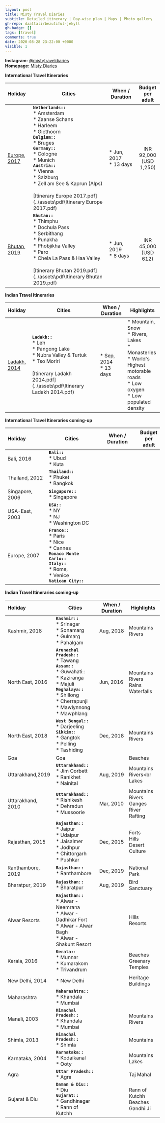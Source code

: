 ```yaml
---
layout: post
title: Misty Travel Diaries
subtitle: Detailed itinerary | Day-wise plan | Maps | Photo gallery
gh-repo: daattali/beautiful-jekyll
gh-badge: []
tags: [travel]
comments: true
date: 2020-08-28 23:22:00 +0000
visible: 1
---
```


**Instagram:** [@mistytraveldiaries](https://www.instagram.com/mistytraveldiaries/)                
**Homepage:** [Misty Diaries](https://tarunpreetkaur.com/)                



**International Travel Itineraries**

| Holiday | Cities | When / Duration | Budget<br />per<br />adult |
| :------ | ------- | ------- | :-----: |
| [Europe, 2017](https://tarunpreetkaur.com/Misty-Travel-Diaries-Europe2017.html) | **`Netherlands::`**<br />* Amsterdam<br />* Zaanse Schans<br />* Harleem<br />* Giethoorn<br />**`Belgium::`**<br />* Bruges<br />**`Germany::`**<br />* Cologne<br />* Munich<br />**`Austria::`**<br />* Vienna<br />* Salzburg<br />* Zell am See & Kaprun (Alps)<br /> <br />[Itinerary Europe 2017.pdf](..\assets\pdf\Itinerary Europe 2017.pdf) | * Jun, 2017<br />* 13 days | INR 92,000<br />(USD 1,250) |
| [Bhutan, 2019](https://tarunpreetkaur.com/Misty-Travel-Diaries-Bhutan2019.html) | **`Bhutan::`**<br />* Thimphu<br />* Dochula Pass<br />* Serbithang<br />* Punakha<br />* Phobjikha Valley<br />* Paro<br />* Chela La Pass & Haa Valley<br /><br />[Itinerary Bhutan 2019.pdf](..\assets\pdf\Itinerary Bhutan 2019.pdf) | * Jun, 2019<br />* 8 days | INR 45,000<br />(USD 612) |

**Indian Travel Itineraries**

| Holiday                                                      | Cities                                                       | When / Duration            | Highlights                                                   |
| :----------------------------------------------------------- | ------------------------------------------------------------ | -------------------------- | ------------------------------------------------------------ |
| [Ladakh, 2014](https://tarunpreetkaur.com/Misty-Travel-Diaries-Ladakh2014.html) | **`Ladakh::`**<br />* Leh<br />* Pangong Lake <br />* Nubra Valley & Turtuk<br />* Tso Moriri<br /><br />[Itinerary Ladakh 2014.pdf](..\assets\pdf\Itinerary Ladakh 2014.pdf) | * Sep, 2014<br />* 13 days | * Mountain,  Snow<br />* Rivers, Lakes<br />* Monasteries<br />* World's Highest<br />   motorable roads<br />* Low oxygen<br />* Low populated<br />density |

**International Travel Itineraries  coming-up**

| Holiday         | Cities                                                       | When / Duration | Budget<br />per<br />adult |
| :-------------- | ------------------------------------------------------------ | --------------- | :------------------------: |
| Bali, 2016      | **`Bali::`**<br />* Ubud<br />* Kuta<br />                   |                 |                            |
| Thailand, 2012  | **`Thailand::`**<br />* Phuket<br />* Bangkok<br />          |                 |                            |
| Singapore, 2006 | **`Singapore::`**<br />* Singapore<br />                     |                 |                            |
| USA-East, 2003  | **`USA::`**<br />* NY<br />* NJ<br />* Washington DC         |                 |                            |
| Europe, 2007    | **`France::`**<br />* Paris<br />* Nice<br />* Cannes<br />**`Monaco Monte Carlo::`**<br />**`Italy::`**<br />* Rome,<br />* Venice<br />**`Vatican City::`** |                 |                            |

**Indian Travel Itineraries coming-up**

| Holiday           | Cities                                                       | When / Duration | Highlights                                           |
| :---------------- | ------------------------------------------------------------ | --------------- | ---------------------------------------------------- |
| Kashmir, 2018     | **`Kashmir::`**<br />* Srinagar<br />* Sonamarg<br />* Gulmarg<br />* Pahalgam<br /> | Aug, 2018       | Mountains<br />Rivers                                |
| North East, 2016  | **`Arunachal Pradesh::`**<br />* Tawang<br />**`Assam::`**<br />* Guwahati::<br />* Kaziranga<br />* Majuli<br />**`Meghalaya::`**<br />* Shillong<br />* Cherrapunji<br />* Mawlynnong<br />* Mawphlang | Jun, 2016       | Mountains<br />Rivers<br />Rains<br />Waterfalls     |
| North East, 2018  | **`West Bengal::`**<br />* Darjeeling<br />**`Sikkim::`**<br />* Gangtok<br />* Pelling<br />* Tashiding | Dec, 2018       | Mountains<br />Rivers                                |
| Goa               | Goa                                                          |                 | Beaches                                              |
| Uttarakhand,2019  | **`Uttarakhand::`**<br />* Jim Corbett<br />* Ranikhet<br />* Nainital | Aug, 2019       | Mountains<br />Rivers<br<br />Lakes                  |
| Uttarakhand, 2010 | **`Uttarakhand::`**<br />* Rishikesh<br />* Dehradun<br />* Mussoorie | Mar, 2010       | Mountains<br />Rivers<br />Ganges<br />River Rafting |
| Rajasthan, 2015   | **`Rajasthan::`**<br />* Jaipur<br />* Udaipur<br />* Jaisalmer<br />* Jodhpur<br />* Chittorgarh<br />* Pushkar | Dec, 2015       | Forts<br />Hills<br />Desert<br />Culture            |
| Ranthambore, 2019 | **`Rajasthan::`**<br />* Ranthambore                         | Dec, 2019       | National Park                                        |
| Bharatpur, 2019   | **`Rajasthan::`**<br />* Bharatpur                           | Aug, 2019       | Bird Sanctuary                                       |
| Alwar Resorts     | **`Rajasthan::`**<br />* Alwar - Neemrana<br />* Alwar - Dadhikar Fort<br />* Alwar - Alwar Bagh<br />* Alwar - Shakunt Resort |                 | Hills<br />Resorts                                   |
| Kerala, 2016      | **`Kerala::`**<br />* Munnar<br />* Kumarakom<br />* Trivandrum |                 | Beaches<br />Greenary<br />Temples                   |
| New Delhi, 2014   | * New Delhi                                                  |                 | Heritage Buildings                                   |
| Maharashtra       | **`Maharashtra::`**<br />* Khandala <br />* Mumbai           |                 |                                                      |
| Manali, 2003      | **`Himachal Pradesh::`**<br />* Khandala <br />* Mumbai      |                 | Mountains<br />Rivers                                |
| Shimla, 2013      | **`Himachal Pradesh::`**<br />* Shimla                       |                 | Mountains                                            |
| Karnataka, 2004   | **`Karnataka::`**<br />* Kodaikanal<br />* Ooty              |                 | Mountains<br />Lakes                                 |
| Agra              | **`Uttar Pradesh::`**<br />* Agra                            |                 | Taj Mahal                                            |
| Gujarat & Diu     | **`Daman & Diu::`**<br />* Diu<br />**`Gujarat::`**<br />* Gandhinagar<br />* Rann of Kutchh |                 | Rann of Kutchh<br />Beaches<br />Gandhi Ji           |


